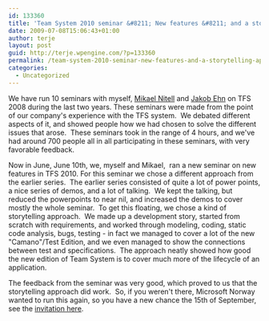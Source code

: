 ```yaml
---
id: 133360
title: 'Team System 2010 seminar &#8211; New features &#8211; and a storytelling approach'
date: 2009-07-08T15:06:43+01:00
author: terje
layout: post
guid: http://terje.wpengine.com/?p=133360
permalink: /team-system-2010-seminar-new-features-and-a-storytelling-approach/
categories:
  - Uncategorized
---
```

<p>We have run 10 seminars with myself, <a href="http://twitter.com/Nitell">Mikael Nitell</a> and <a href="http://geekswithblogs.net/jakob/Default.aspx">Jakob Ehn</a> on TFS 2008 during the last two years. These seminars were made from the point of our company's experience with the TFS system.  We debated different aspects of it, and showed people how we had chosen to solve the different issues that arose.  These seminars took in the range of 4 hours, and we've had around 700 people all in all participating in these seminars, with very favorable feedback.  </p>  <p>Now in June, June 10th, we, myself and Mikael,  ran a new seminar on new features in TFS 2010. For this seminar we chose a different approach from the earlier series.  The earlier series consisted of quite a lot of power points, a nice series of demos, and a lot of talking.  We kept the talking, but reduced the powerpoints to near nil, and increased the demos to cover mostly the whole seminar.  To get this floating, we chose a kind of storytelling approach.  We made up a development story, started from scratch with requirements, and worked through modeling, coding, static code analysis, bugs, testing - in fact we managed to cover a lot of the new "Camano"/Test Edition, and we even managed to show the connections between test and specifications.  The approach neatly showed how good the new edition of Team System is to cover much more of the lifecycle of an application.  </p>  <p>The feedback from the seminar was very good, which proved to us that the storytelling approach did work.  So, if you weren't there, Microsoft Norway wanted to run this again, so you have a new chance the 15th of September, see the <a href="http://msevents.microsoft.com/CUI/EventDetail.aspx?EventID=1032420915&amp;EventCategory=1&amp;culture=nb-NO&amp;CountryCode=NO">invitation here</a>.</p>
